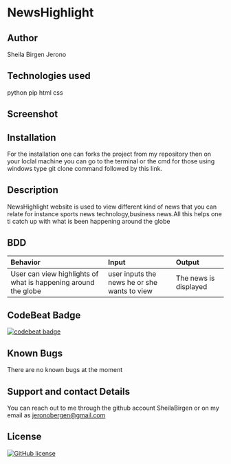 # NewsHighlight

## Author
Sheila Birgen Jerono

## Technologies used
python
pip
html
css

## Screenshot

## Installation
For the installation one can forks the project from my repository
then on your loclal machine you can go to the terminal or the cmd for those using windows type git clone command followed by this link.

## Description
NewsHighlight website is used to view different kind of news that you can relate for instance sports news technology,business news.All this helps one ti catch up with what is been happening around the globe

## BDD
| Behavior | Input    | Output   |
| :------------- | :------------- | :------------- |
| User can view highlights of what is happening around the globe| user inputs the news he or she wants to view | The news is displayed|#

## CodeBeat Badge

[![codebeat badge](https://codebeat.co/badges/9bbbe98b-6822-4db8-a5d1-f10d9de746e6)](https://codebeat.co/projects/github-com-sheilabirgen-newshighlight-feature)

## Known Bugs
There are no known bugs at the moment

## Support and contact Details
You can reach out to me through the github account SheilaBirgen
or on my email as jeronobergen@gmail.com

## License
[![GitHub license](https://img.shields.io/github/license/Naereen/StrapDown.js.svg)](https://github.com/Naereen/StrapDown.js/blob/master/LICENSE)